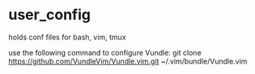 # user_config
holds conf files for bash, vim, tmux

use the following command to configure Vundle:
git clone https://github.com/VundleVim/Vundle.vim.git ~/.vim/bundle/Vundle.vim


